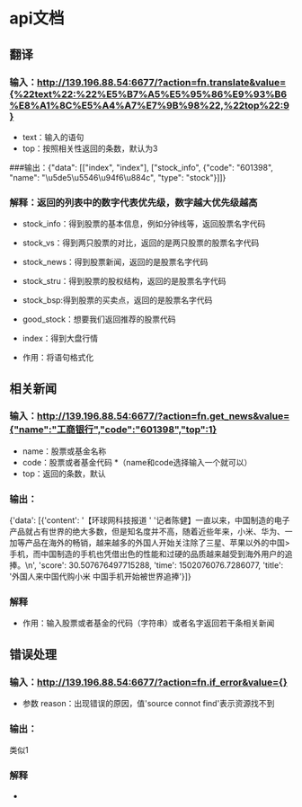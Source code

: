 # api文档

## 翻译
### 输入：http://139.196.88.54:6677/?action=fn.translate&value={%22text%22:%22%E5%B7%A5%E5%95%86%E9%93%B6%E8%A1%8C%E5%A4%A7%E7%9B%98%22,%22top%22:9}
* text：输入的语句
* top：按照相关性返回的条数，默认为3

###输出：{"data": [["index", "index"], ["stock_info", {"code": "601398", "name": "\u5de5\u5546\u94f6\u884c", "type": "stock"}]]}
### 解释：返回的列表中的数字代表优先级，数字越大优先级越高
* stock_info：得到股票的基本信息，例如分钟线等，返回股票名字代码
* stock_vs：得到两只股票的对比，返回的是两只股票的股票名字代码
* stock_news：得到股票新闻，返回的是股票名字代码
* stock_stru：得到股票的股权结构，返回的是股票名字代码
* stock_bsp:得到股票的买卖点，返回的是股票名字代码
* good_stock：想要我们返回推荐的股票代码
* index：得到大盘行情

* 作用：将语句格式化


## 相关新闻
### 输入：http://139.196.88.54:6677/?action=fn.get_news&value={"name":"工商银行","code":"601398","top":1}
* name：股票或基金名称
* code：股票或者基金代码
*（name和code选择输入一个就可以）
* top：返回的条数，默认
### 输出：
{'data': [{'content': '【环球网科技报道 '
                      '记者陈健】一直以来，中国制造的电子产品就占有世界的绝大多数，但是知名度并不高，随着近些年来，小米、华为、一加等产品在海外的畅销，越来越多的外国人开始关注除了三星、苹果以外的中国>
手机，而中国制造的手机也凭借出色的性能和过硬的品质越来越受到海外用户的追捧。\n',
           'score': 30.507676497715288,
           'time': 1502076076.7286077,
           'title': '外国人来中国代购小米 中国手机开始被世界追捧'}]}
### 解释
* 作用：输入股票或者基金的代码（字符串）或者名字返回若干条相关新闻

## 错误处理
### 输入：http://139.196.88.54:6677/?action=fn.if_error&value={}
* 参数 reason：出现错误的原因，值'source connot find'表示资源找不到
### 输出：
类似1
### 解释
* 
